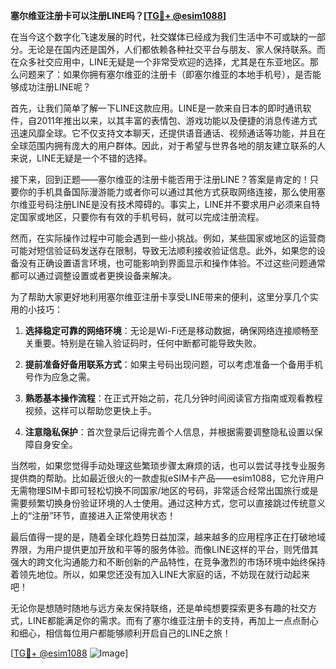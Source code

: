 **塞尔维亚注册卡可以注册LINE吗？[[TG💪+ @esim1088](https://t.me/s/esim1088)]**

在当今这个数字化飞速发展的时代，社交媒体已经成为我们生活中不可或缺的一部分。无论是在国内还是国外，人们都依赖各种社交平台与朋友、家人保持联系。而在众多社交应用中，LINE无疑是一个非常受欢迎的选择，尤其是在东亚地区。那么问题来了：如果你拥有塞尔维亚的注册卡（即塞尔维亚的本地手机号），是否能够成功注册LINE呢？

首先，让我们简单了解一下LINE这款应用。LINE是一款来自日本的即时通讯软件，自2011年推出以来，以其丰富的表情包、游戏功能以及便捷的消息传递方式迅速风靡全球。它不仅支持文本聊天，还提供语音通话、视频通话等功能，并且在全球范围内拥有庞大的用户群体。因此，对于希望与世界各地的朋友建立联系的人来说，LINE无疑是一个不错的选择。

接下来，回到正题——塞尔维亚的注册卡能否用于注册LINE？答案是肯定的！只要你的手机具备国际漫游能力或者你可以通过其他方式获取网络连接，那么使用塞尔维亚号码注册LINE是没有技术障碍的。事实上，LINE并不要求用户必须来自特定国家或地区，只要你有有效的手机号码，就可以完成注册流程。

然而，在实际操作过程中可能会遇到一些小挑战。例如，某些国家或地区的运营商可能对短信验证码发送存在限制，导致无法顺利接收验证信息。此外，如果您的设备没有正确设置语言环境，也可能影响到界面显示和操作体验。不过这些问题通常都可以通过调整设置或者更换设备来解决。

为了帮助大家更好地利用塞尔维亚注册卡享受LINE带来的便利，这里分享几个实用的小技巧：

1. **选择稳定可靠的网络环境**：无论是Wi-Fi还是移动数据，确保网络连接顺畅至关重要。特别是在输入验证码时，任何中断都可能导致失败。
   
2. **提前准备好备用联系方式**：如果主号码出现问题，可以考虑准备一个备用手机号作为应急之需。
   
3. **熟悉基本操作流程**：在正式开始之前，花几分钟时间阅读官方指南或观看教程视频，这样可以帮助您更快上手。
   
4. **注意隐私保护**：首次登录后记得完善个人信息，并根据需要调整隐私设置以保障自身安全。

当然啦，如果您觉得手动处理这些繁琐步骤太麻烦的话，也可以尝试寻找专业服务提供商的帮助。比如最近很火的一款虚拟eSIM卡产品——esim1088，它允许用户无需物理SIM卡即可轻松切换不同国家/地区的号码，非常适合经常出国旅行或是需要频繁切换身份验证环境的人士使用。通过这种方式，您可以直接跳过传统意义上的“注册”环节，直接进入正常使用状态！

最后值得一提的是，随着全球化趋势日益加深，越来越多的应用程序正在打破地域界限，为用户提供更加开放和平等的服务体验。而像LINE这样的平台，则凭借其强大的跨文化沟通能力和不断创新的产品特性，在竞争激烈的市场环境中始终保持着领先地位。所以，如果您还没有加入LINE大家庭的话，不妨现在就行动起来吧！

无论你是想随时随地与远方亲友保持联络，还是单纯想要探索更多有趣的社交方式，LINE都能满足你的需求。而有了塞尔维亚注册卡的支持，再加上一点点耐心和细心，相信每位用户都能够顺利开启自己的LINE之旅！

[[TG💪+ @esim1088](https://t.me/s/esim1088) ![Image](https://i.postimg.cc/4NQfJmqS/Snipaste-2025-05-13-00-14-12.png)]